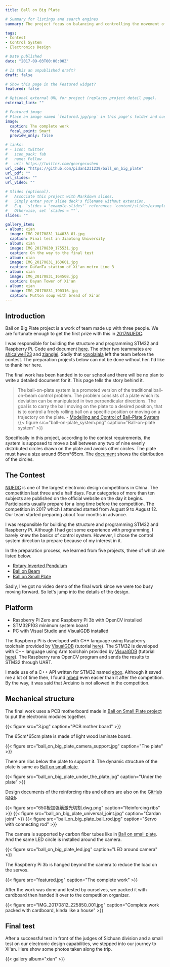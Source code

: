 ```yaml
---
title: Ball on Big Plate

# Summary for listings and search engines
summary: The project focus on balancing and controlling the movement of a metal ball on a 65cm wide plate, and is a work of 3 team-mates which get us first prize in 2017NUEDC.

tags:
- Contest
- Control System
- Electronics Design

# Date published
date: "2017-09-03T00:00:00Z"

# Is this an unpublished draft?
draft: false

# Show this page in the Featured widget?
featured: false

# Optional external URL for project (replaces project detail page).
external_link: ""

# Featured image
# Place an image named `featured.jpg/png` in this page's folder and customize its options here.
image:
  caption: The complete work
  focal_point: Smart
  preview_only: false

# links:
# - icon: twitter
#   icon_pack: fab
#   name: Follow
#   url: https://twitter.com/georgecushen
url_code: "https://github.com/pidan1231239/ball_on_big_plate"
url_pdf: ""
url_slides: ""
url_video: ""

# Slides (optional).
#   Associate this project with Markdown slides.
#   Simply enter your slide deck's filename without extension.
#   E.g. `slides = "example-slides"` references `content/slides/example-slides.md`.
#   Otherwise, set `slides = ""`.
slides: ""

gallery_item:
- album: xian
  image: IMG_20170831_144038_01.jpg
  caption: Final test in Jiaotong University
- album: xian
  image: IMG_20170830_175531.jpg
  caption: On the way to the final test
- album: xian
  image: IMG_20170831_163601.jpg
  caption: DaYanTa station of Xi'an metro Line 3
- album: xian
  image: IMG_20170831_164508.jpg
  caption: Dayan Tower of Xi'an
- album: xian
  image: IMG_20170831_190316.jpg
  caption: Mutton soup with bread of Xi'an
---
```


## Introduction

Ball on Big Plate project is a work of team made up with three people. We are fortunate enough to get the first prize with this in [2017NUEDC](https://www2.renesas.cn/zh-cn/about/university-program/nuedc/2017.html). 

I was responsible for building the structure and programming STM32 and Raspberry Pi. Code and document [here](https://github.com/pidan1231239/ball_on_big_plate). The other two teammates are [shicaiwei123](https://github.com/shicaiwei123) and [zianglei](https://github.com/zianglei). Sadly that [yoyolalala](https://github.com/yoyolalala) left the team before the contest. The preparation projects below can not be done without her. I'd like to thank her here.

The final work has been handed in to our school and there will be no plan to write a detailed document for it. This page tells the story behind it.

> The ball-on-plate system is a promoted version of the traditional ball-on-beam control problem. The problem consists of a plate which its deviation can be manipulated in two perpendicular directions. The goal is to carry the ball moving on the plate to a desired position, that is to control a freely rolling ball on a specific position or moving on a trajectory on the plate. - [Modelling and Control of Ball-Plate System](http://web.engr.illinois.edu/~khashab2/files/2011_LinearControl/16.pdf)
> {{< figure src="ball-on-plate_system.png" caption="Ball-on-plate system" >}}

Specifically in this project, according to the contest requirements, the system is supposed to move a ball between any two of nine evenly distributed circles drawn on the plate and avoids other circles. The plate must have a size around 65cm*65cm. The [document](滚球控制系统（B题）.pdf) shows the distribution of the circles.

## The Contest

[NUEDC](https://www2.renesas.cn/zh-cn/about/university-program/nuedc/2017.html) is one of the largest electronic design competitions in China. The competition last three and a half days. Four categories of more than ten subjects are published on the official website on the day it begins. Participants usually prepare for a long time before the competition. The competition in 2017 which I attended started from August 9 to August 12. Our team started preparing about four months in advance. 

I was responsible for building the structure and programming STM32 and Raspberry Pi. Although I had got some experience with programming, I barely knew the basics of control system. However, I chose the control system direction to prepare because of my interest in it.

In the preparation process, we learned from five projects, three of which are listed below.
- [Rotary Inverted Pendulum]()
- [Ball on Beam]()
- [Ball on Small Plate]()

Sadly, I've got no video demo of the final work since we were too busy moving forward. So let's jump into the details of the design.

## Platform

- Raspberry Pi Zero and Raspberry Pi 3b with OpenCV installed
- STM32F103 minimum system board
- PC with Visual Studio and VisualGDB installed

The Raspberry Pi is developed with C++ language using Raspberry toolchain provided by [VisualGDB](https://visualgdb.com/) (tutorial [here](https://visualgdb.com/tutorials/raspberry/crosscompiler/)). The STM32 is developed with C++ language using Arm toolchain provided by [VisualGDB](https://visualgdb.com/) (tutorial [here](https://visualgdb.com/tutorials/arm/stm32/)). The Raspberry runs OpenCV program and sends the results to STM32 through UART.

I made use of a C++ API written for STM32 named [ebox](https://github.com/eboxmaker/eBox_STM32F1). Although it saved me a lot of time then, I found [mbed](https://www.mbed.com/) even easier than it after the competition. By the way, it was said that Arduino is not allowed in the competition.

## Mechanical structure

The final work uses a PCB motherboard made in [Ball on Small Plate project]() to put the electronic modules together. 

{{< figure src="3.jpg" caption="PCB mother board" >}}

The 65cm*65cm plate is made of light wood laminate board.

{{< figure src="ball_on_big_plate_camera_support.jpg" caption="The plate" >}}

There are ribs below the plate to support it. The dynamic structure of the plate is same as [Ball on small plate]().

{{< figure src="ball_on_big_plate_under_the_plate.jpg" caption="Under the plate" >}}

Design documents of the reinforcing ribs and others are also on the [GitHub page](https://github.com/pidan1231239/ball_on_big_plate).

{{< figure src="650板加强筋激光切割.dwg.png" caption="Reinforcing ribs" >}}
{{< figure src="ball_on_big_plate_universal_joint.jpg" caption="Cardan joint" >}}
{{< figure src="ball_on_big_plate_ball_rod.jpg" caption="Servo with connecting rod" >}}

The camera is supported by carbon fiber tubes like in [Ball on small plate](). And the same LED circle is installed around the camera.

{{< figure src="ball_on_big_plate_led.jpg" caption="LED around camera" >}}

The Raspberry Pi 3b is hanged beyond the camera to reduce the load on the servos.

{{< figure src="featured.jpg" caption="The complete work" >}}

After the work was done and tested by ourselves, we packed it with cardboard then handed it over to the competition organizer.

{{< figure src="IMG_20170812_225850_001.jpg" caption="Complete work packed with cardboard, kinda like a house" >}}

## Final test

After a successful test in front of the judges of Sichuan division and a small test on our electronic design capabilities, we stepped into our journey to Xi'an. Here show some photos taken along the trip.

{{< gallery album="xian" >}} 
